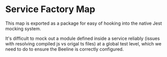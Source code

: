 # Service Factory Map

This map is exported as a package for easy of hooking into the native Jest mocking system.

It's difficult to mock out a module defined inside a service reliably (issues with resolving 
compiled js vs origal ts files) at a global test level, which we need to do to ensure the Beeline
is correctly configured.